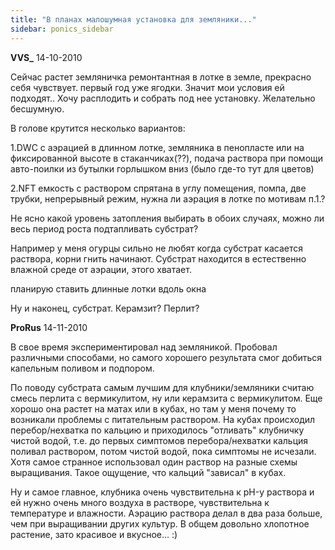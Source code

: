 ```yaml
---
title: "В планах малошумная установка для земляники..."
sidebar: ponics_sidebar
---
```


**VVS_** 14-10-2010

Сейчас растет земляничка ремонтантная в лотке в земле, прекрасно себя чувствует. первый год уже ягодки. Значит мои условия ей подходят.. Хочу расплодить и собрать под нее установку. Желательно бесшумную.

В голове крутится несколько вариантов:

1.DWC с аэрацией в длинном лотке, земляника в пенопласте или на фиксированной высоте в стаканчиках(??), подача раствора при помощи авто-поилки из бутылки горлышком вниз (было где-то тут для цветов)

2.NFT емкость с раствором спрятана в углу помещения, помпа, две трубки, непрерывный режим, нужна ли аэрация в лотке по мотивам п.1.?

Не ясно какой уровень затопления выбирать в обоих случаях, можно ли весь период роста подтапливать субстрат?

Например у меня огурцы сильно не любят когда субстрат касается раствора, корни гнить начинают. Субстрат находится в естественно влажной среде от аэрации, этого хватает.

планирую ставить длинные лотки вдоль окна

Ну и наконец, субстрат. Керамзит? Перлит?


**ProRus** 14-11-2010

В свое время экспериментировал над земляникой. Пробовал различными способами, но самого хорошего результата смог добиться капельным поливом и подпором.

По поводу субстрата самым лучшим для клубники/земляники считаю смесь перлита с вермикулитом, ну или керамзита с вермикулитом. Еще хорошо она растет на матах или в кубах, но там у меня почему то возникали проблемы с питательным раствором. На кубах происходил перебор/нехватка по кальцию и приходилось "отливать" клубничку чистой водой, т.е. до первых симптомов перебора/нехватки кальция поливал раствором, потом чистой водой, пока симптомы не исчезали. Хотя самое странное использовал один раствор на разные схемы выращивания. Такое ощущение, что кальций "зависал" в кубах. 

Ну и самое главное, клубника очень чувствительна к pH-у раствора и ей нужно очень много воздуха в растворе, чувствительна к температуре и влажности. Аэрацию раствора делал в два раза больше, чем при выращивании других культур. В общем довольно хлопотное растение, зато красивое и вкусное... :)


